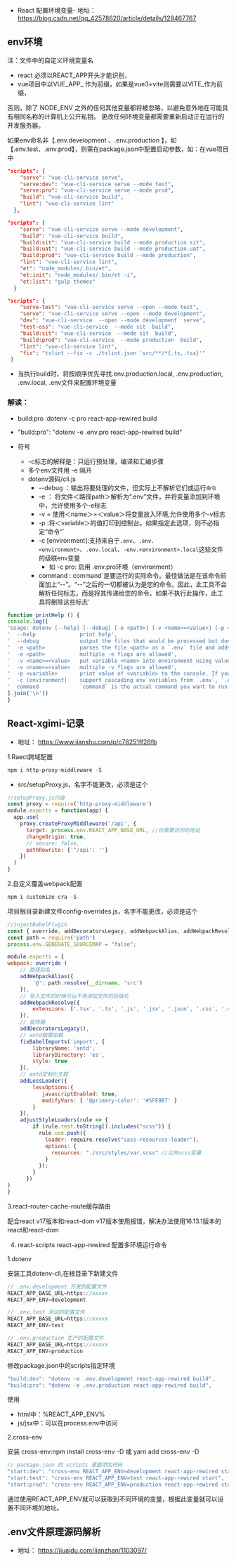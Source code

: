 
- React 配置环境变量- 地址：  https://blog.csdn.net/qq_42578620/article/details/128467767

## env环境

注：文件中的自定义环境变量名

- react 必须以REACT_APP开头才能识别，
- vue项目中以VUE_APP_ 作为前缀，如果是vue3+vite则需要以VITE_作为前缀，

否则，除了 NODE_ENV 之外的任何其他变量都将被忽略，以避免意外地在可能具有相同名称的计算机上公开私钥。
更改任何环境变量都需要重新启动正在运行的开发服务器。

如果env命名非【.env.development 、.env.production 】，如【.env.test、.env.prod】，则需在package.json中配置启动参数，如：在vue项目中
```json
"scripts": {
    "serve": "vue-cli-service serve",
    "serve:dev": "vue-cli-service serve --mode test",
    "serve:pro": "vue-cli-service serve --mode prod",
    "build": "vue-cli-service build",
    "lint": "vue-cli-service lint"
  },

"scripts": {
    "serve": "vue-cli-service serve --mode development",
    "build": "vue-cli-service build",
    "build:sit": "vue-cli-service build --mode production.sit",
    "build:uat": "vue-cli-service build --mode production.uat",
    "build:prod": "vue-cli-service build --mode production",
    "lint": "vue-cli-service lint",
    "et": "node_modules/.bin/et",
    "et:init": "node_modules/.bin/et -i",
    "et:list": "gulp themes"
  }

"scripts": {
    "serve-test": "vue-cli-service serve --open --mode test",
    "serve": "vue-cli-service serve --open --mode development",
    "dev": "vue-cli-service  --open --mode development  serve",
    "test-oss": "vue-cli-service  --mode sit  build",
    "build:sit": "vue-cli-service  --mode sit  build",
    "build:prod": "vue-cli-service  --mode production  build",
    "lint": "vue-cli-service lint",
    "fix": "tslint --fix -c ./tslint.json 'src/**/*{.ts,.tsx}'"
 }

```



- 当执行build时，将按顺序优先寻找.env.production.local, .env.production, .env.local, .env文件来配置环境变量

### 解读：
- build:pro :dotenv -c pro react-app-rewired build 

- "build:pro": "dotenv -e .env.pro react-app-rewired build" 

- 符号
    - -c标志的解释是：只运行预处理，编译和汇编步骤
    -  多个env文件用 -e 隔开
    - dotenv源码/cli.js
        - --debug ：输出将要处理的文件，但实际上不解析它们或运行`命令`
        - -e <path> ： 将文件＜路径path＞解析为“.env”文件，并将变量添加到环境中，允许使用多个-e标志
        - -v <name>=<value>  使用＜name＞=＜value＞将变量放入环境,允许使用多个-v标志
        - -p <variable> :将＜variable＞的值打印到控制台。如果指定此选项，则不必指定“命令”`
        - -c [environment]:支持来自于`.env`、`.env.<environment>`、`.env.local`、`-env.<environment>.local`这些文件的级联env变量
            - 如 -c pro: 启用 .env.pro环境（environment）
        - command : command`是要运行的实际命令。最佳做法是在该命令前面加上“--”。“--”之后的一切都被认为是您的命令。因此，此工具不会解析任何标志，而是将其传递给您的命令。如果不执行此操作，此工具将删除这些标志'

```js
function printHelp () {
console.log([
'Usage: dotenv [--help] [--debug] [-e <path>] [-v <name>=<value>] [-p <variable name>] [-c [environment]] [-- command]',
'  --help              print help',
'  --debug             output the files that would be processed but don\'t actually parse them or run the `command`',
'  -e <path>           parses the file <path> as a `.env` file and adds the variables to the environment',
'  -e <path>           multiple -e flags are allowed',
'  -v <name>=<value>   put variable <name> into environment using value <value>',
'  -v <name>=<value>   multiple -v flags are allowed',
'  -p <variable>       print value of <variable> to the console. If you specify this, you do not have to specify a `command`',
'  -c [environment]    support cascading env variables from `.env`, `.env.<environment>`, `.env.local`, `.env.<environment>.local` files',
'  command             `command` is the actual command you want to run. Best practice is to precede this command with ` -- `. Everything after `--` is considered to be your command. So any flags will not be parsed by this tool but be passed to your command. If you do not do it, this tool will strip those flags'
].join('\n'))
}

```


## React-xgimi-记录

- 地址： https://www.jianshu.com/p/c78251ff28fb

1.Raect跨域配置
```js
npm i http-proxy-middleware -S
```
- src/setupProxy.js，名字不能更改，必须是这个

```js
//setupProxy.js内容
const proxy = require('http-proxy-middleware')
module.exports = function(app) {
  app.use(
    proxy.createProxyMiddleware('/api', {
      target: process.env.REACT_APP_BASE_URL, //你需要访问的地址
      changeOrigin: true,
      // secure: false,
      pathRewrite: {'^/api': ''}
    })
  )
}
```
2.自定义覆盖webpack配置
```js
npm i customize-cra -S
```

项目根目录新建文件config-overrides.js，名字不能更改，必须是这个
```js
//injectBabelPlugin
const { override, addDecoratorsLegacy, addWebpackAlias, addWebpackResolve, fixBabelImports, adjustStyleLoaders, addLessLoader } = require("customize-cra");
const path = require('path')
process.env.GENERATE_SOURCEMAP = "false";

module.exports = {
webpack: override (
    // 路径别名
    addWebpackAlias({
        '@': path.resolve(__dirname, 'src')
    }),
    // 导入文件的时候可以不用添加文件的后缀名
    addWebpackResolve({
        extensions: ['.tsx', '.ts', '.js', '.jsx', '.json', '.css', '.scss']
    }),
    // 装饰器
    addDecoratorsLegacy(),
    // antd按需加载
    fixBabelImports('import', {
        libraryName: 'antd',
        libraryDirectory: 'es',
        style: true
    }),
    // antd定制化主题
    addLessLoader({
        lessOptions:{
           javascriptEnabled: true,
           modifyVars: { '@primary-color': '#5FE0B7' }
        }
    }),
    adjustStyleLoaders(rule => {
        if (rule.test.toString().includes("scss")) {
          rule.use.push({
            loader: require.resolve("sass-resources-loader"),
            options: {
              resources: "./src/styles/var.scss" //公共scss变量         
            }
          });
        }
      })
)
}

```
3.react-router-cache-route缓存路由

配合react v17版本和react-dom v17版本使用报错，解决办法使用16.13.1版本的react和react-dom

4. react-scripts react-app-rewired 配置多环境运行命令

1.dotenv

安装工具dotenv-cli,在根目录下新建文件

```js
// .env.development 开发的配置文件
REACT_APP_BASE_URL=https://xxxxx
REACT_APP_ENV=development

// .env.test 测试的配置文件
REACT_APP_BASE_URL=https://xxxxx
REACT_APP_ENV=test

// .env.production 生产的配置文件
REACT_APP_BASE_URL=https://xxxxx
REACT_APP_ENV=production
```
修改package.json中的scripts指定环境

```js
"build:dev": "dotenv -e .env.development react-app-rewired build",
"build:pro": "dotenv -e .env.production react-app-rewired build",
```
使用
- html中：%REACT_APP_ENV%
- js/jsx中：可以在process.env中访问

2.cross-env

安装 cross-env:npm install cross-env -D 或 yarn add cross-env -D

```js
// package.json 的 scripts 里面添加代码
"start:dev": "cross-env REACT_APP_ENV=development react-app-rewired start",
"start:test": "cross-env REACT_APP_ENV=test react-app-rewired start",
"start:prod": "cross-env REACT_APP_ENV=production react-app-rewired start",

```
通过使用REACT_APP_ENV就可以获取到不同环境的变量，根据此变量就可以设置不同环境的地址。


## .env文件原理源码解析
- 地址：  https://jiuaidu.com/jianzhan/1103097/